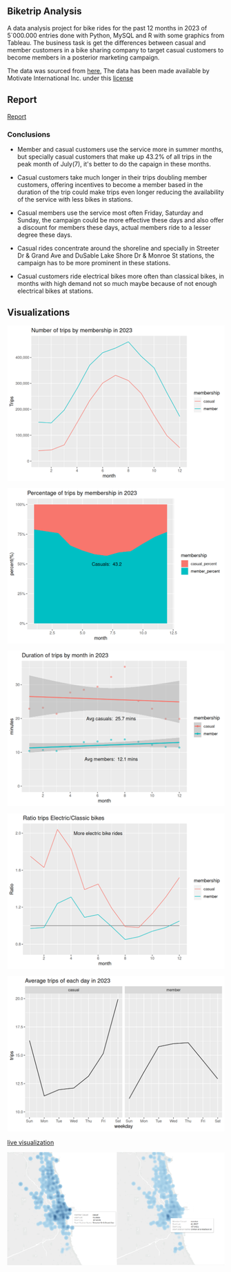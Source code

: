 ## Biketrip Analysis

A data analysis project for bike rides for the past 12 months in 2023 of 5`000.000 entries done with Python, MySQL and R with some graphics from Tableau. The business task is get the differences between casual and member customers in a bike sharing company to target casual customers to become members in a posterior marketing campaign.

The data was sourced from [here](https://divvy-tripdata.s3.amazonaws.com/index.html), The data has been made available by
Motivate International Inc. under this [license](https://www.divvybikes.com/data-license-agreement)

## Report

[Report](./Introduction_SQLload.pdf)
### Conclusions
-   Member and casual customers use the service more in summer months, but specially casual customers that make up 43.2% of all trips in the peak month of July(7), it's better to do the capaign in these months.

-   Casual customers take much longer in their trips doubling member customers, offering incentives to become a member based in the duration of the trip could make trips even longer reducing the availability of the service with less bikes in stations.

-   Casual members use the service most often Friday, Saturday and Sunday, the campaign could be more effective these days and also offer a discount for members these days, actual members ride to a lesser degree these days.

-   Casual rides concentrate around the shoreline and specially in Streeter Dr & Grand Ave and DuSable Lake Shore Dr & Monroe St stations, the campaign has to be more prominent in these stations.

-   Casual customers ride electrical bikes more often than classical bikes, in months with high demand not so much maybe because of not enough electrical bikes at stations.

## Visualizations

![](./external_visuals/unnamed-chunk-22-1.png)

![](./external_visuals/unnamed-chunk-23-1.png)

![](./external_visuals/unnamed-chunk-24-1.png)

![](./external_visuals/unnamed-chunk-25-1.png)

![](./external_visuals/unnamed-chunk-26-1.png)

[live visualization](https://public.tableau.com/app/profile/oscar.quiroga8687/viz/Densitymapridebikes/DensitymapofTOP250stations)

![Density map of stations](./external_visuals/concentration.png)
